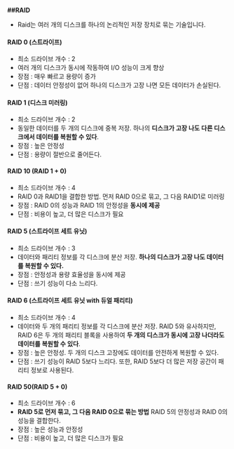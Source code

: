 **##RAID** 
- Raid는 여러 개의 디스크를 하나의 논리적인 저장 장치로 묶는 기술입니다.

#### RAID 0 (스트라이프)
- 최소 드라이브 개수 : 2
- 여러 개의 디스크가 동시에 작동하여 I/O 성능이 크게 향상
- 장점 : 매우 빠르고 용량이 증가
- 단점 : 데이터 안정성이 없어 하나의 디스크가 고장 나면 모든 데이터가 손실된다.

#### RAID 1 (디스크 미러링)
- 최소 드라이브 개수 : 2
- 동일한 데이터를 두 개의 디스크에 중복 저장. 하나의 **디스크가 고장 나도 다른 디스크에서 데이터를 복원할 수 있다**.
- 장점 : 높은 안정성
- 단점 : 용량이 절반으로 줄어든다.

#### RAID 10 (RAID 1 + 0)    
- 최소 드라이브 개수 : 4
- RAID 0과 RAID1을 결합한 방법. 먼저 RAID 0으로 묶고, 그 다음 RAID1로 미러링
- 장점 : RAID 0의 성능과 RAID 1의 안정성을 **동시에 제공**
- 단점 : 비용이 높고, 더 많은 디스크가 필요

#### RAID 5 (스트라이프 세트 유닛)
- 최소 드라이브 개수 : 3
- 데이터와 패리티 정보를 각 디스크에 분산 저장. **하나의 디스크가 고장 나도 데이터를 복원할 수 있다.**
- 장점 : 안정성과 용량 효율성을 동시에 제공
- 단점 : 쓰기 성능이 다소 느리다.

#### RAID 6 (스트라이프 세트 유닛 with 듀얼 패리티)
- 최소 드라이브 개수 : 4
- 데이터와 두 개의 패리티 정보를 각 디스크에 분산 저장. RAID 5와 유사하지만,
  RAID 6은 두 개의 패리티 블록을 사용하여 **두 개의 디스크가 동시에 고장 나더라도 데이터를 복원할 수 있다**.
- 장점 : 높은 안정성. 두 개의 디스크 고장에도 데이터를 안전하게 복원할 수 있다.
- 단점 : 쓰기 성능이 RAID 5보다 느리다. 또한, RAID 5보다 더 많은 저장 공간이 패리티 정보로 사용된다.

#### RAID 50(RAID 5 + 0)
- 최소 드라이브 개수 : 6
- **RAID 5로 먼저 묶고, 그 다음 RAID 0으로 묶는 방법** RAID 5의 안정성과 RAID 0의 성능을 결합한다.
- 장점 : 높은 성능과 안정성
- 단점 : 비용이 높고, 더 많은 디스크가 필요

